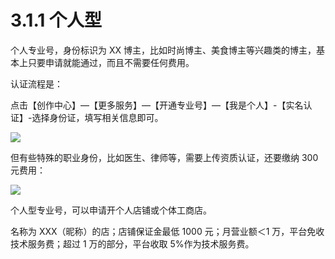 # 3.1.1 个人型

个人专业号，身份标识为 XX 博主，比如时尚博主、美食博主等兴趣类的博主，基本上只要申请就能通过，而且不需要任何费用。

认证流程是：

点击【创作中心】—【更多服务】—【开通专业号】—【我是个人】-【实名认证】-选择身份证，填写相关信息即可。

![](img/bc296981063abf44aa63189c55d2e105.png)

但有些特殊的职业身份，比如医生、律师等，需要上传资质认证，还要缴纳 300 元费用：

![](img/81e2abe01fa19ef6fc0c2ff41172a7a8.png)

个人型专业号，可以申请开个人店铺或个体工商店。

名称为 XXX（昵称）的店；店铺保证金最低 1000 元；月营业额＜1 万，平台免收技术服务费；超过 1 万的部分，平台收取 5%作为技术服务费。